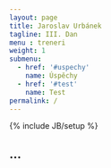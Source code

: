 ```yaml
---
layout: page
title: Jaroslav Urbánek
tagline: III. Dan
menu : treneri
weight: 1
submenu:
  - href: '#uspechy'
    name: Úspěchy
  - href: '#test'
    name: Test
permalink: /
---
```

{% include JB/setup %}

## ...
